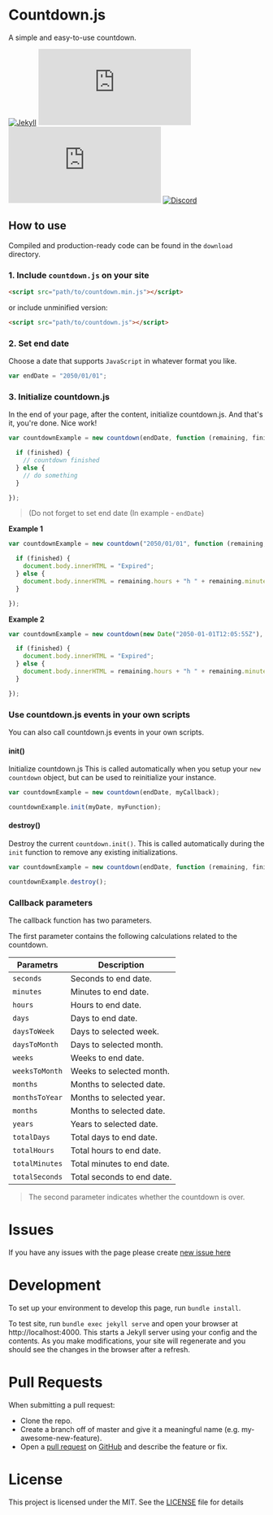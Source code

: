# Countdown.js
A simple and easy-to-use countdown.

[![Jekyll](https://github.com/igorkowalczyk/countdown.js/workflows/Jekyll/badge.svg)](https://igorkowalczyk.github.io/countdown.js)
[![GitHub License](https://img.shields.io/github/license/igorkowalczyk/countdown.js?color=%2334D058&logo=github&logoColor=959DA5&labelColor=24292E)](https://igorkowalczyk.github.io/countdown.js/license.txt)
[![Version](https://img.shields.io/github/v/release/igorkowalczyk/countdown.js?color=%2334D058&logo=github&logoColor=959DA5&labelColor=24292E)](https://github.com/igorkowalczyk/countdown.js/releases)
[![Discord](https://img.shields.io/discord/666599184844980224?color=%2334D058&logo=discord&logoColor=7289da&labelColor=24292E)](https://discord.gg/f4KtqNB)


## How to use

Compiled and production-ready code can be found in the `download` directory.

### 1. Include `countdown.js` on your site

```html
<script src="path/to/countdown.min.js"></script>
```
or include unminified version:
```html
<script src="path/to/countdown.js"></script>
```

### 2. Set end date
Choose a date that supports `JavaScript` in whatever format you like.

```javascript
var endDate = "2050/01/01";
```

### 3. Initialize countdown.js
In the end of your page, after the content, initialize countdown.js. And that's it, you're done. Nice work!

```javascript
var countdownExample = new countdown(endDate, function (remaining, finished) {

  if (finished) {
    // countdown finished
  } else {
    // do something
  }

});
```
> (Do not forget to set end date (In example - `endDate`)

**Example 1**

```javascript
var countdownExample = new countdown("2050/01/01", function (remaining, finished) {

  if (finished) {
    document.body.innerHTML = "Expired";
  } else {
    document.body.innerHTML = remaining.hours + "h " + remaining.minutes + "m " + remaining.seconds + "s";
  }

});
```

**Example 2**

```javascript
var countdownExample = new countdown(new Date("2050-01-01T12:05:55Z"), function (remaining, finished) {

  if (finished) {
    document.body.innerHTML = "Expired";
  } else {
    document.body.innerHTML = remaining.hours + "h " + remaining.minutes + "m " + remaining.seconds + "s";
  }

});
```


### Use countdown.js events in your own scripts

You can also call countdown.js events in your own scripts.

#### init()
Initialize countdown.js This is called automatically when you setup your `new countdown` object, but can be used to reinitialize your instance.

```javascript
var countdownExample = new countdown(endDate, myCallback);

countdownExample.init(myDate, myFunction);
```

#### destroy()
Destroy the current `countdown.init()`. This is called automatically during the `init` function to remove any existing initializations.

```javascript
var countdownExample = new countdown(endDate, function (remaining, finished) { });

countdownExample.destroy();
```

### Callback parameters
The callback function has two parameters.

The first parameter contains the following calculations related to the countdown.

| **Parametrs** | **Description** |
|---------------|-----------------|
| `seconds` | Seconds to end date. |
| `minutes` | Minutes to end date. |
| `hours` | Hours to end date. |
| `days` | Days to end date. |
| `daysToWeek` | Days to selected week. |
| `daysToMonth` | Days to selected month. |
| `weeks` | Weeks to end date. |
| `weeksToMonth` | Weeks to selected month. |
| `months` | Months to selected date. |
| `monthsToYear` | Months to selected year. |
| `months` | Months to selected date. |
| `years` | Years to selected date.  |
| `totalDays` | Total days to end date. |
| `totalHours` | Total hours to end date. |
| `totalMinutes` | Total minutes to end date. |
| `totalSeconds` | Total seconds to end date. |

> The second parameter indicates whether the countdown is over.

# Issues
If you have any issues with the page please create [new issue here](https://github.com/igorkowalczyk/countdown.js/issues)

# Development
To set up your environment to develop this page, run `bundle install`.

To test site, run `bundle exec jekyll serve` and open your browser at http://localhost:4000. This starts a Jekyll server using your config and the contents. As you make modifications, your site will regenerate and you should see the changes in the browser after a refresh.

# Pull Requests
When submitting a pull request:

- Clone the repo.
- Create a branch off of master and give it a meaningful name (e.g. my-awesome-new-feature).
- Open a [pull request](https://github.com/igorkowalczyk/countdown.js/pulls) on [GitHub](https://github.com) and describe the feature or fix.

# License
This project is licensed under the MIT. See the [LICENSE](https://github.com/igorkowalczyk/countdown.js/blob/master/license.md) file for details
